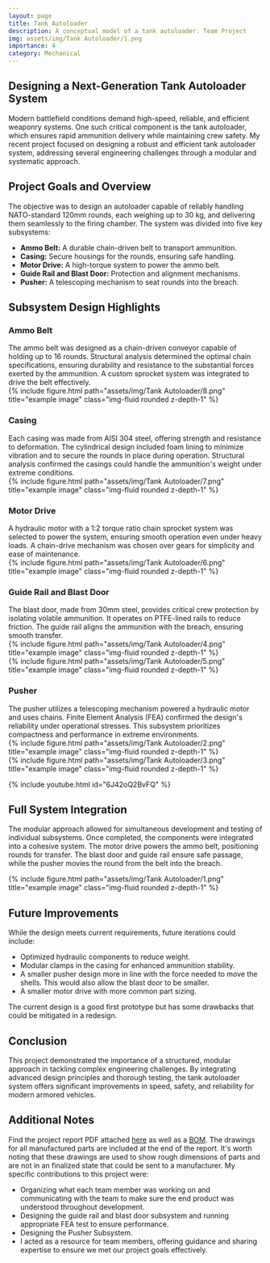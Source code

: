 ```yaml
---
layout: page
title: Tank Autoloader
description: A conceptual model of a tank autoloader. Team Project
img: assets/img/Tank Autoloader/1.png
importance: 4
category: Mechanical
---
```


<script src="https://polyfill.io/v3/polyfill.min.js?features=es6"></script>


<h2>Designing a Next-Generation Tank Autoloader System</h2>

Modern battlefield conditions demand high-speed, reliable, and efficient weaponry systems. One such critical component is the tank autoloader, which ensures rapid ammunition delivery while maintaining crew safety. My recent project focused on designing a robust and efficient tank autoloader system, addressing several engineering challenges through a modular and systematic approach.  


<h2>Project Goals and Overview</h2> 

The objective was to design an autoloader capable of reliably handling NATO-standard 120mm rounds, each weighing up to 30 kg, and delivering them seamlessly to the firing chamber. The system was divided into five key subsystems:  

<ul>
    <li><strong>Ammo Belt:</strong> A durable chain-driven belt to transport ammunition.</li>
    <li><strong>Casing:</strong> Secure housings for the rounds, ensuring safe handling.</li>
    <li><strong>Motor Drive:</strong> A high-torque system to power the ammo belt.</li>
    <li><strong>Guide Rail and Blast Door:</strong> Protection and alignment mechanisms.</li>
    <li><strong>Pusher:</strong> A telescoping mechanism to seat rounds into the breach.</li>
</ul>
 

<h2>Subsystem Design Highlights</h2> 

<h3>Ammo Belt</h3> 
The ammo belt was designed as a chain-driven conveyor capable of holding up to 16 rounds. Structural analysis determined the optimal chain specifications, ensuring durability and resistance to the substantial forces exerted by the ammunition. A custom sprocket system was integrated to drive the belt effectively.  

<div class="row">
  <div class="col-sm mt-3 mt-md-0">   
    {% include figure.html path="assets/img/Tank Autoloader/8.png" title="example image" class="img-fluid rounded z-depth-1" %}
  </div>
</div>

<h3>Casing</h3> 
Each casing was made from AISI 304 steel, offering strength and resistance to deformation. The cylindrical design included foam lining to minimize vibration and to secure the rounds in place during operation. Structural analysis confirmed the casings could handle the ammunition's weight under extreme conditions.  

<div class="row">
  <div class="col-sm mt-3 mt-md-0">   
    {% include figure.html path="assets/img/Tank Autoloader/7.png" title="example image" class="img-fluid rounded z-depth-1" %}
  </div>
</div>

<h3>Motor Drive</h3> 
A hydraulic motor with a 1:2 torque ratio chain sprocket system was selected to power the system, ensuring smooth operation even under heavy loads. A chain-drive mechanism was chosen over gears for simplicity and ease of maintenance.  

<div class="row">
  <div class="col-sm mt-3 mt-md-0">   
    {% include figure.html path="assets/img/Tank Autoloader/6.png" title="example image" class="img-fluid rounded z-depth-1" %}
  </div>
</div>

<h3>Guide Rail and Blast Door</h3> 
The blast door, made from 30mm steel, provides critical crew protection by isolating volatile ammunition. It operates on PTFE-lined rails to reduce friction. The guide rail aligns the ammunition with the breach, ensuring smooth transfer.  

<div class="row">
    <div class="col-sm mt-3 mt-md-0">
        {% include figure.html path="assets/img/Tank Autoloader/4.png" title="example image" class="img-fluid rounded z-depth-1" %}
    </div>
    <div class="col-sm mt-3 mt-md-0">
        {% include figure.html path="assets/img/Tank Autoloader/5.png" title="example image" class="img-fluid rounded z-depth-1" %}
    </div>
</div>

<h3>Pusher</h3>  
The pusher utilizes a telescoping mechanism powered a hydraulic motor and uses chains. Finite Element Analysis (FEA) confirmed the design's reliability under operational stresses. This subsystem prioritizes compactness and performance in extreme environments.  

<div class="row">
    <div class="col-sm mt-3 mt-md-0">
        {% include figure.html path="assets/img/Tank Autoloader/2.png" title="example image" class="img-fluid rounded z-depth-1" %}
    </div>
    <div class="col-sm mt-3 mt-md-0">
        {% include figure.html path="assets/img/Tank Autoloader/3.png" title="example image" class="img-fluid rounded z-depth-1" %}
    </div>
</div>

{% include youtube.html id="6J42oQ2BvFQ" %}


<h2>Full System Integration</h2> 

The modular approach allowed for simultaneous development and testing of individual subsystems. Once completed, the components were integrated into a cohesive system. The motor drive powers the ammo belt, positioning rounds for transfer. The blast door and guide rail ensure safe passage, while the pusher movies the round from the belt into the breach.  

<div class="row">
  <div class="col-sm mt-3 mt-md-0">   
    {% include figure.html path="assets/img/Tank Autoloader/1.png" title="example image" class="img-fluid rounded z-depth-1" %}
  </div>
</div>

<h2>Future Improvements</h2>  
While the design meets current requirements, future iterations could include:  
<ul>
    <li>Optimized hydraulic components to reduce weight.</li>
    <li>Modular clamps in the casing for enhanced ammunition stability.</li>
    <li>A smaller pusher design more in line with the force needed to move the shells. This would also allow the blast door to be smaller.</li>
    <li>A smaller motor drive with more common part sizing.</li>

</ul>
The current design is a good first prototype but has some drawbacks that could be mitigated in a redesign. 


<h2>Conclusion</h2>  

This project demonstrated the importance of a structured, modular approach in tackling complex engineering challenges. By integrating advanced design principles and thorough testing, the tank autoloader system offers significant improvements in speed, safety, and reliability for modern armored vehicles.  


<h2>Additional Notes</h2>  

Find the project report PDF attached <a href="assets/pdf/Tank Autoloader/1.pdf" download>here</a> as well as a <a href="assets/pdf/Tank Autoloader/BOM.pdf" download>BOM</a>.
The drawings for all manufactured parts are included at the end of the report. It's worth noting that these drawings are used to show rough dimensions of parts and are not in an finalized state that could be sent to a manufacturer.
My specific contributions to this project were:
<ul>
    <li>Organizing what each team member was working on and communicating with the team to make sure the end product was understood throughout development.</li>
    <li>Designing the guide rail and blast door subsystem and running appropriate FEA test to ensure performance.</li>
    <li>Designing the Pusher Subsystem.</li>
    <li>I acted as a resource for team members, offering guidance and sharing expertise to ensure we met our project goals effectively.</li>
</ul>

